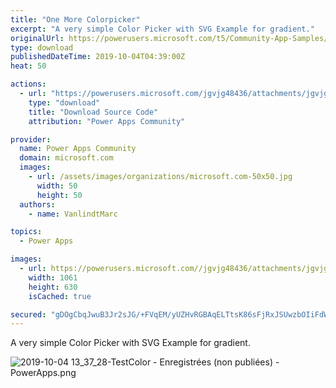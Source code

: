 ```yaml
---
title: "One More Colorpicker"
excerpt: "A very simple Color Picker with SVG Example for gradient."
originalUrl: https://powerusers.microsoft.com/t5/Community-App-Samples/One-More-Colorpicker/td-p/375980
type: download
publishedDateTime: 2019-10-04T04:39:00Z
heat: 50

actions:
  - url: "https://powerusers.microsoft.com/jgvjg48436/attachments/jgvjg48436/AppFeedbackGallery/274/2/TestColor.msapp"
    type: "download"
    title: "Download Source Code"
    attribution: "Power Apps Community"

provider:
  name: Power Apps Community
  domain: microsoft.com
  images:
    - url: /assets/images/organizations/microsoft.com-50x50.jpg
      width: 50
      height: 50
  authors:
    - name: VanlindtMarc

topics:
  - Power Apps

images:
  - url: https://powerusers.microsoft.com//jgvjg48436/attachments/jgvjg48436/AppFeedbackGallery/274/1/2019-10-04%2013_37_28-TestColor%20-%20Enregistr%C3%A9es%20(non%20publi%C3%A9es)%20-%20PowerApps.png
    width: 1061
    height: 630
    isCached: true

secured: "gDOgCbqJwuB3Jr2sJG/+FVqEM/yUZHvRGBAqELTtsK86sFjRxJSUwzbOIiFdWkTEXs9uAgNOqUQSc6tR/bM2vtewpwifWblQWZ1PNSKkfN1/XeOUXNG5jr2iw2d5ozZ6UFPmOUsUq3fdxb1oerbn17giFMUTpzbXdaWlJYYQwnqSYZUF3jab6tTJcnCT3PPz1P0vpkbsg3obrsG5QK3qq1urOs+ArVz450oYktI7g0X9Gmiz1fGlU7+oD3wGM+lmrzL+Avhn2gRVonBZj6CV8xLOHGwrHoogMAtDIBSb1pdjsHrHGxtl/sx2Y+HjqNZylVh3o/f1bzKuLAu5OTRPgEom9A6g7Jri0rs21Vv4r227Cz+TXhvBnsf0sED1qqgprIk8I7lHxfbGivOZIGwd673GePKmnK9nYbVVN29julktcT0qRVSznWpHqpx5HYko;C4ZweNf+K41fikJ1lMdGyw=="
---
```

<p>A very simple Color Picker with SVG Example for gradient.</p><p><span class="lia-inline-image-display-wrapper lia-image-align-inline" image-alt="2019-10-04 13_37_28-TestColor - Enregistrées (non publiées) - PowerApps.png" style="width: 999px;"><img src="https://powerusers.microsoft.com/t5/image/serverpage/image-id/91073i11757D0B88BFDBE6/image-size/large?v=1.0&amp;px=999" title="2019-10-04 13_37_28-TestColor - Enregistrées (non publiées) - PowerApps.png" alt="2019-10-04 13_37_28-TestColor - Enregistrées (non publiées) - PowerApps.png" li-image-url="https://powerusers.microsoft.com/t5/image/serverpage/image-id/91073i11757D0B88BFDBE6?v=1.0" li-image-display-id="'91073i11757D0B88BFDBE6'" li-message-uid="'375980'" li-messages-message-image="true" li-bindable="" class="lia-media-image" tabindex="0" li-bypass-lightbox-when-linked="true" li-use-hover-links="false"></span></p>

